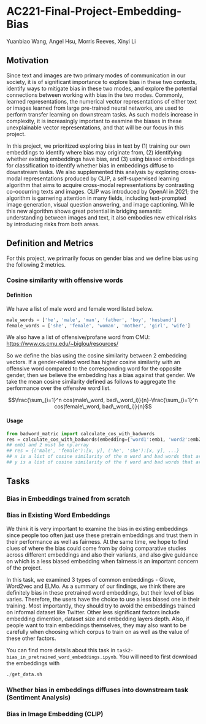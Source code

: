 # AC221-Final-Project-Embedding-Bias

Yuanbiao Wang, Angel Hsu, Morris Reeves, Xinyi Li




## Motivation

Since text and images are two primary modes of communication in our society, it is of significant importance to explore bias in these two contexts, identify ways to mitigate bias in these two modes, and explore the potential connections between working with bias in the two modes. Commonly, learned representations, the numerical vector representations of either text or images learned from large pre-trained neural networks, are used to perform transfer learning on downstream tasks. As such models increase in complexity, it is increasingly important to examine the biases in these unexplainable vector representations, and that will be our focus in this project.

In this project, we prioritized exploring bias in text by (1) training our own embeddings to identify where bias may originate from, (2) identifying whether existing embeddings have bias, and (3) using biased embeddings for classification to identify whether bias in embeddings diffuse to downstream tasks. We also supplemented this analysis by exploring cross-modal representations produced by CLIP, a self-supervised learning algorithm that aims to acquire cross-modal representations by contrasting co-occurring texts and images. CLIP was introduced by OpenAI in 2021; the algorithm is garnering attention in many fields, including text-prompted image generation, visual question answering, and image captioning. While this new algorithm shows great potential in bridging semantic understanding between images and text, it also embodies new ethical risks by introducing risks from both areas.




## Definition and Metrics

For this project, we primarily focus on gender bias and we define bias using the following 2 metrics.

### Cosine similarity with offensive words
#### Definition
We have a list of male word and female word listed below.
```python
male_words = ['he', 'male', 'man', 'father', 'boy', 'husband']
female_words = ['she', 'female', 'woman', 'mother', 'girl', 'wife']
```
We also have a list of offensive/profane word from CMU: https://www.cs.cmu.edu/~biglou/resources/

So we define the bias using the cosine similarity between 2 embedding vectors. If a gender-related word has higher cosine similarity with an offensive word compared to the corresponding word for the opposite gender, then we believe the embedding has a bias against that gender. We take the mean cosine similarity defined as follows to aggregate the performance over the offensive word list.

$$\frac{\sum_{i=1}^n cos(male\_word, bad\_word_i)}{n}-\frac{\sum_{i=1}^n cos(female\_word, bad\_word_i)}{n}$$

#### Usage 

```python
from badword_matric import calculate_cos_with_badwords
res = calculate_cos_with_badwords(embedding={'word1':emb1, 'word2':emb2, ...})
## emb1 and 2 must be np.array
## res = {('male', 'female'):[x, y], ('he', 'she'):[x, y], ...}
## x is a list of cosine similarity of the m word and bad words that are in embedding
## y is a list of cosine similarity of the f word and bad words that are in embedding
```


## Tasks

### Bias in Embeddings trained from scratch

### Bias in Existing Word Embeddings

We think it is very important to examine the bias in existing embeddings since people too often just use these pretrain embeddings and trust them in their performance as well as fairness. At the same time, we hope to find clues of where the bias could come from by doing comparative studies across different embeddings and also their variants, and also give guidance on which is a less biased embedding when fairness is an important concern of the project. 

In this task, we examined 3 types of common embeddings - Glove, Word2vec and ELMo. As a summary of our findings, we think there are definitely bias in these pretrained word embeddings, but their level of bias varies. Therefore, the users have the choice to use a less biased one in their training. Most importantly, they should try to avoid the embeddings trained on informal dataset like Twitter. Other less significant factors include embedding dimention, dataset size and embedding layers depth. Also, if people want to train embeddings themselves, they may also want to be carefully when choosing which corpus to train on as well as the value of these other factors.

You can find more details about this task in `task2-bias_in_pretrained_word_embeddings.ipynb`. You will need to first download the embeddings with

```python
./get_data.sh
```



### Whether bias in embeddings diffuses into downstream task (Sentiment Analysis)

### Bias in Image Embedding (CLIP)


